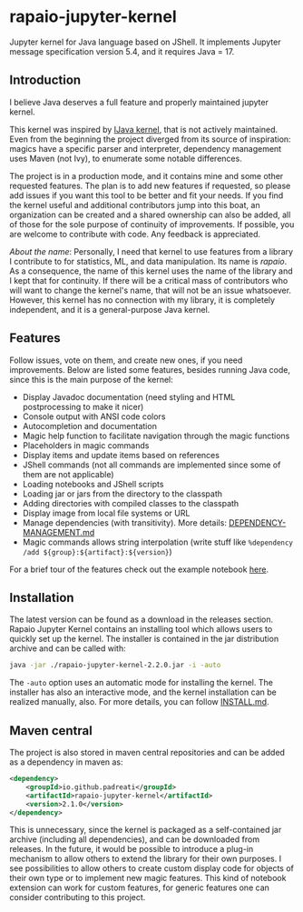 # rapaio-jupyter-kernel

Jupyter kernel for Java language based on JShell. It implements Jupyter message specification version 5.4, and it requires Java = 17.

## Introduction

I believe Java deserves a full feature and properly maintained jupyter kernel.

This kernel was inspired by [IJava kernel](https://github.com/SpencerPark/IJava), that is not actively maintained.
Even from the beginning the project diverged from its source of inspiration: magics have a specific parser 
and interpreter, dependency management uses Maven (not Ivy), to enumerate some notable differences.

The project is in a production mode, and it contains mine and some other requested features.
The plan is to add new features if requested, so please add issues if you want this tool to be better and fit your needs.
If you find the kernel useful and additional contributors jump into this boat, an organization can be created and a 
shared ownership can also be added, all of those for the sole purpose of continuity of improvements. 
If possible, you are welcome to contribute with code. Any feedback is appreciated.

_About the name_: Personally, I need that kernel to use features from a library I contribute to for statistics, ML, 
and data manipulation. Its name is *rapaio*. As a consequence, the name of this kernel uses the name of the library
and I kept that for continuity. If there will be a critical mass of contributors who will want to change the kernel's 
name, that will not be an issue whatsoever. 
However, this kernel has no connection with my library, it is completely independent, 
and it is a general-purpose Java kernel.

## Features

 Follow issues, vote on them, and create new ones, if you need improvements. 
Below are listed some features, besides running Java code, since this is the main purpose of the kernel:

* Display Javadoc documentation (need styling and HTML postprocessing to make it nicer)
* Console output with ANSI code colors
* Autocompletion and documentation
* Magic help function to facilitate navigation through the magic functions
* Placeholders in magic commands
* Display items and update items based on references
* JShell commands (not all commands are implemented since some of them are not applicable)
* Loading notebooks and JShell scripts
* Loading jar or jars from the directory to the classpath
* Adding directories with compiled classes to the classpath
* Display image from local file systems or URL
* Manage dependencies (with transitivity). More details: [DEPENDENCY-MANAGEMENT.md](DEPENDENCY-MANAGEMENT.md)
* Magic commands allows string interpolation (write stuff like `%dependency /add ${group}:${artifact}:${version}`)

For a brief tour of the features check out the example notebook [here](example.ipynb).

## Installation

The latest version can be found as a download in the releases section. Rapaio Jupyter Kernel contains an 
installing tool which allows users to quickly set up the kernel. The installer is contained in the jar distribution archive 
and can be called with:

```sh
java -jar ./rapaio-jupyter-kernel-2.2.0.jar -i -auto
```

The `-auto` option uses an automatic mode for installing the kernel. The installer has also an interactive mode, and the kernel installation can be realized manually, also. 
For more details, you can follow [INSTALL.md](INSTALL.md).

## Maven central

The project is also stored in maven central repositories and can be added as a dependency in maven as:

```xml
<dependency>
    <groupId>io.github.padreati</groupId>
    <artifactId>rapaio-jupyter-kernel</artifactId>
    <version>2.1.0</version>
</dependency>
```

This is unnecessary, since the kernel is packaged as a self-contained jar archive (including all dependencies), 
and can be downloaded from releases. In the future, it would be possible to introduce a plug-in mechanism to allow others to 
extend the library for their own purposes. I see possibilities to allow others to create custom display code for objects of their 
own type or to implement new magic features. This kind of notebook extension can work for custom features, for generic features 
one can consider contributing to this project.
